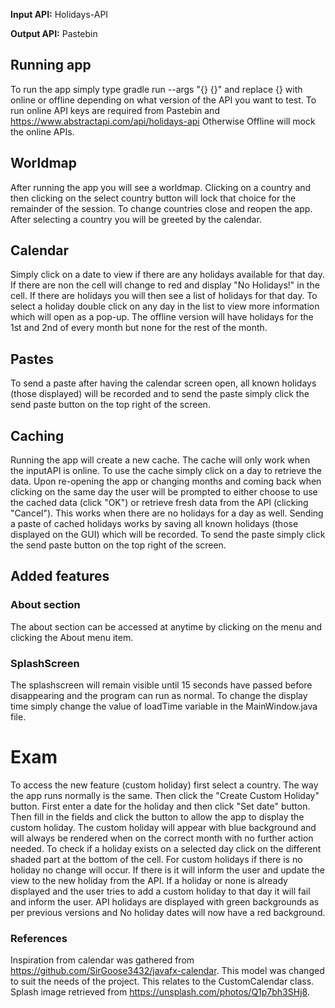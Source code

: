 **Input API:** Holidays-API

**Output API:** Pastebin

## Running app
 To run the app simply type gradle run --args "{} {}" and replace {} with online or offline depending on what version of the API you want to test.
 To run online API keys are required from Pastebin and https://www.abstractapi.com/api/holidays-api
 Otherwise Offline will mock the online APIs.
 
## Worldmap
After running the app you will see a worldmap. Clicking on a country and then clicking on the select country button will lock that choice for the remainder of the session.
To change countries close and reopen the app. After selecting a country you will be greeted by the calendar.

## Calendar
Simply click on a date to view if there are any holidays available for that day. If there are non the cell will change to red and display "No Holidays!" in the cell. If there are holidays you will then see a list of holidays for that day.
To select a holiday double click on any day in the list to view more information which will open as a pop-up. The offline version will have holidays for the 1st and 2nd of every month but none for the rest of the month.

## Pastes
To send a paste after having the calendar screen open, all known holidays (those displayed) will be recorded and to send the paste simply click the send paste button on the top right of the screen.

## Caching
Running the app will create a new cache. The cache will only work when the inputAPI is online. To use the cache simply click on a day to retrieve the data. Upon re-opening the app or changing months
and coming back when clicking on the same day the user will be prompted to either choose to use the cached data (click "OK") or retrieve fresh data from the API
(clicking "Cancel"). This works when there are no holidays for a day as well. Sending a paste of cached holidays works by saving all known holidays (those displayed on the GUI) which will be recorded. To send the paste simply click the send paste button on the top right of the screen.

## Added features
### About section
The about section can be accessed at anytime by clicking on the menu and clicking the About menu item.

### SplashScreen
The splashscreen will remain visible until 15 seconds have passed before disappearing and the program can run as normal. To change the display time simply change the value of loadTime variable in the MainWindow.java file.

# Exam
To access the new feature (custom holiday) first select a country. The way the app runs normally is the same. Then click the "Create Custom Holiday" button.
First enter a date for the holiday and then click "Set date" button. Then fill in the fields and click the button to allow the app to display the custom holiday.
The custom holiday will appear with blue background and will always be rendered when on the correct month with no further action needed. To check if a holiday exists on a selected day click on the different shaded part at the bottom of the cell.
For custom holidays if there is no holiday no change will occur. If there is it will inform the user and update the view to the new holiday from the API. If a holiday or none is already displayed and the user tries to add a custom holiday to that day it will fail and inform the user.
API holidays are displayed with green backgrounds as per previous versions and No holiday dates will now have a red background.

### References
Inspiration from calendar was gathered from https://github.com/SirGoose3432/javafx-calendar. This model was changed to suit the needs of the project. This relates to the CustomCalendar class.
Splash image retrieved from https://unsplash.com/photos/Q1p7bh3SHj8.

